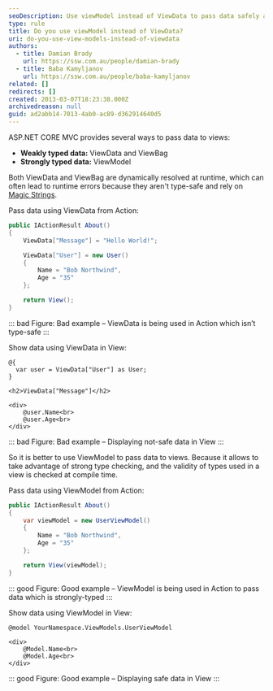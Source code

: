 ```yaml
---
seoDescription: Use viewModel instead of ViewData to pass data safely and efficiently in MVC applications.
type: rule
title: Do you use viewModel instead of ViewData?
uri: do-you-use-view-models-instead-of-viewdata
authors:
  - title: Damian Brady
    url: https://ssw.com.au/people/damian-brady
  - title: Baba Kamyljanov
    url: https://ssw.com.au/people/baba-kamyljanov
related: []
redirects: []
created: 2013-03-07T18:23:38.000Z
archivedreason: null
guid: ad2abb14-7013-4ab0-ac89-d362914640d5
---
```


ASP.NET CORE MVC provides several ways to pass data to views:

* **Weakly typed data:** ViewData and ViewBag
* **Strongly typed data:** ViewModel

<!--endintro-->

Both ViewData and ViewBag are dynamically resolved at runtime, which can often lead to runtime errors because they aren't type-safe and rely on [Magic Strings](https://en.wikipedia.org/wiki/Magic_string).

Pass data using ViewData from Action:

```csharp
public IActionResult About()
{
    ViewData["Message"] = "Hello World!";

    ViewData["User"] = new User()
    {
        Name = "Bob Northwind",
        Age = "35"
    };

    return View();
}
```

::: bad
Figure: Bad example – ViewData is being used in Action which isn’t type-safe
:::

Show data using ViewData in View:

```razor
@{
  var user = ViewData["User"] as User;
}

<h2>ViewData["Message"]</h2>

<div>
    @user.Name<br>
    @user.Age<br>
</div>
```

::: bad
Figure: Bad example – Displaying not-safe data in View
:::

So it is better to use ViewModel to pass data to views. Because it allows to take advantage of strong type checking, and the validity of types used in a view is checked at compile time.

Pass data using ViewModel from Action:

```csharp
public IActionResult About()
{
    var viewModel = new UserViewModel()
    {
        Name = "Bob Northwind",
        Age = "35"
    };

    return View(viewModel);
}
```

::: good
Figure: Good example – ViewModel is being used in Action to pass data which is strongly-typed
:::

Show data using ViewModel in View:

```razor
@model YourNamespace.ViewModels.UserViewModel

<div>
    @Model.Name<br>
    @Model.Age<br>
</div>
```

::: good
Figure: Good example – Displaying safe data in View
:::

